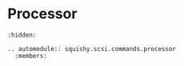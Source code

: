 # Processor

```{toctree}
:hidden:
```

```{eval-rst}
.. automodule:: squishy.scsi.commands.processor
  :members:

```
